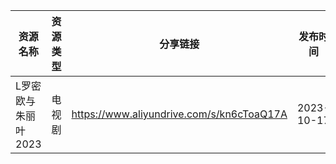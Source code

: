 | 资源名称         | 资源类型 | 分享链接                                      | 发布时间       |
| ------------ | ---- | ----------------------------------------- | ---------- |
| L罗密欧与朱丽叶2023 | 电视剧  | https://www.aliyundrive.com/s/kn6cToaQ17A | 2023-10-17 |
